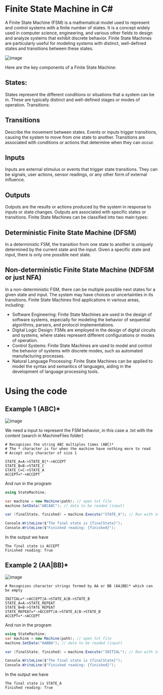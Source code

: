 # Finite State Machine in C#


A Finite State Machine (FSM) is a mathematical model used to represent and control systems with a finite number of states.
It is a concept widely used in computer science, engineering, and various other fields to design and analyze systems that exhibit discrete behavior. 
Finite State Machines are particularly useful for modeling systems with distinct, well-defined states and transitions between these states.

![image](https://github.com/RodrigoPAml/FiniteStateMachine/assets/41243039/ddf22138-2fe5-4387-8307-3819b78586ff)

Here are the key components of a Finite State Machine:

## States:

States represent the different conditions or situations that a system can be in. These are typically distinct and well-defined stages or modes of operation.
Transitions:

## Transitions 
Describe the movement between states. Events or inputs trigger transitions, causing the system to move from one state to another. Transitions are associated with conditions or actions that determine when they can occur.

## Inputs

Inputs are external stimulus or events that trigger state transitions. They can be signals, user actions, sensor readings, or any other form of external influence.

## Outputs

Outputs are the results or actions produced by the system in response to inputs or state changes. Outputs are associated with specific states or transitions.
Finite State Machines can be classified into two main types:

## Deterministic Finite State Machine (DFSM)

In a deterministic FSM, the transition from one state to another is uniquely determined by the current state and the input. Given a specific state and input, there is only one possible next state.

## Non-deterministic Finite State Machine (NDFSM or just NFA)

In a non-deterministic FSM, there can be multiple possible next states for a given state and input. The system may have choices or uncertainties in its transitions.
Finite State Machines find applications in various areas, including:

* Software Engineering: Finite State Machines are used in the design of software systems, especially for modeling the behavior of sequential algorithms, parsers, and protocol implementations.
* Digital Logic Design: FSMs are employed in the design of digital circuits and systems, where states represent different configurations or modes of operation.
* Control Systems: Finite State Machines are used to model and control the behavior of systems with discrete modes, such as automated manufacturing processes.
* Natural Language Processing: Finite State Machines can be applied to model the syntax and semantics of languages, aiding in the development of language processing tools.

# Using the code

## Example 1 (ABC)*

![image](https://github.com/RodrigoPAml/FiniteStateMachine/assets/41243039/08b540f9-1b77-45b7-a0e1-2b6d3a806483)

We need a input to represent the FSM behavior, in this case a .txt with the content (search in MachineFiles folder)

```
# Recognizes the string ABC multiples times (ABC)*
# The * character is for when the machine have nothing more to read
# Accept only character of size 1

STATE_A=A->STATE_B|*->ACCEPT
STATE_B=B->STATE_C
STATE_C=C->STATE_A
ACCEPT=*->ACCEPT 
```

And run in the program

```C#
using StateMachine;

var machine = new Machine(path); // open txt file
machine.SetData("ABCABC"); // data to be readed (input)

var (finalState, finished) = machine.Execute("STATE_A"); // Run with initial state A

Console.WriteLine($"The final state is {finalState}");
Console.WriteLine($"Finished reading: {finished}");
```

In the output we have

```
The final state is ACCEPT
Finished reading: True
```

## Example 2 (AA|BB)*

![image](https://github.com/RodrigoPAml/FiniteStateMachine/assets/41243039/91305d6f-5c1a-440a-9db6-f9445beb13d4)

```
# Recognizes character strings formed by AA or BB (AA|BB)* which can be empty

INITIAL=*->ACCEPT|A->STATE_A|B->STATE_B
STATE_A=A->STATE_REPEAT
STATE_B=B->STATE_REPEAT
STATE_REPEAT=*->ACCEPT|A->STATE_A|B->STATE_B
ACCEPT=*->ACCEPT
```

And run in the program

```C#
using StateMachine;
var machine = new Machine(path); // open txt file
machine.SetData("AABBA"); // data to be readed (input)

var (finalState, finished) = machine.Execute("INITIAL"); // Run with initial state

Console.WriteLine($"The final state is {finalState}");
Console.WriteLine($"Finished reading: {finished}");
```

In the output we have

```
The final state is STATE_A
Finished reading: True
```
